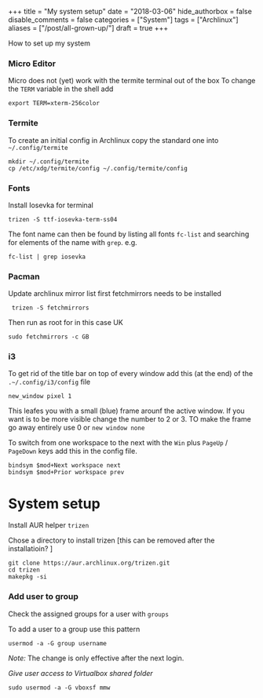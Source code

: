 
+++
title = "My system setup"
date = "2018-03-06"
hide_authorbox = false
disable_comments = false
categories = ["System"]
tags = ["Archlinux"]
aliases = ["/post/all-grown-up/"]
draft = true
+++

How to set up my system

<!--more-->



### Micro Editor
Micro does not (yet) work with the termite terminal out of the box
To change the `TERM` variable in the shell add
```
export TERM=xterm-256color
```

### Termite
To create an initial config in Archlinux copy the standard one into `~/.config/termite`
```
mkdir ~/.config/termite
cp /etc/xdg/termite/config ~/.config/termite/config
```

### Fonts

Install Iosevka for terminal
```
trizen -S ttf-iosevka-term-ss04
```

The font name can then be found by listing all fonts `fc-list` and searching for elements of the name with `grep`. e.g.
```
fc-list | grep iosevka
```


### Pacman
Update archlinux mirror list
first fetchmirrors needs to be installed
```
 trizen -S fetchmirrors
```
Then run as root for in this case UK
```
sudo fetchmirrors -c GB
```

### i3

To get rid of the title bar on top of every window add this (at the end) of the `.~/.config/i3/config` file
```
new_window pixel 1
```
This leafes you with a small (blue) frame arounf the active window. If you want is to be more visible change the number to 2 or 3.
TO make the frame go away entirely use 0 or `new window none`

To switch from one workspace to the next with the `Win` plus `PageUp` / `PageDown` keys add this in the config file.
```
bindsym $mod+Next workspace next
bindsym $mod+Prior workspace prev
```

# System setup

Install AUR helper `trizen`

Chose a directory to install trizen [this can be removed after the installatioin? ]
```
git clone https://aur.archlinux.org/trizen.git
cd trizen
makepkg -si
```

### Add user to group

Check the assigned groups for a user with `groups`

To add a user to a group use this pattern
```
usermod -a -G group username
```

*Note:* The change is only effective after the next login.

*Give user access to Virtualbox shared folder*
```
sudo usermod -a -G vboxsf mmw
```
